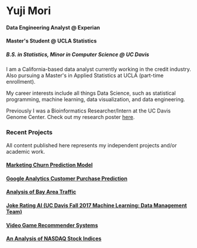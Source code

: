# Yuji Mori 

#### Data Engineering Analyst @ Experian

####  Master's Student @ UCLA Statistics
##### B.S. in Statistics, Minor in Computer Science @ UC Davis

I am a California-based data analyst currently working in the credit industry. Also pursuing a Master's in Applied Statistics at UCLA (part-time enrollment).

My career interests include all things Data Science, such as statistical programming, machine learning, data visualization, and data engineering.

Previously I was a Bioinformatics Researcher/Intern at the UC Davis Genome Center. Check out my research poster [here](https://ypmori.github.io/URC_Poster_Submission_Mori.pdf). 

### Recent Projects

All content published here represents my independent projects and/or academic work.

#### [Marketing Churn Prediction Model](https://github.com/ypmori/Marketing_Churn)

#### [Google Analytics Customer Purchase Prediction](https://github.com/ypmori/Google_Analytics_Prediction)

#### [Analysis of Bay Area Traffic](https://laic5.github.io/traffic/)

#### [Joke Rating AI (UC Davis Fall 2017 Machine Learning: Data Management Team) ](https://ypmori.github.io/ECS171_Project_Report-3.pdf)

#### [Video Game Recommender Systems](https://ypmori.github.io/STA141C_Report.pdf)

#### [An Analysis of NASDAQ Stock Indices](https://ypmori.github.io/NASDAQ+Stock+Analysis)

